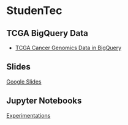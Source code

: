 # StudenTec

## TCGA BigQuery Data
- [TCGA Cancer Genomics Data in BigQuery](http://googlegenomics.readthedocs.io/en/latest/use_cases/discover_public_data/isb_cgc_data.html)

## Slides

[Google Slides](https://docs.google.com/presentation/d/14H7XaZKDAw6MqlpSSlgm80qSNjV3Jdvsz3wSMReeiro/edit#slide=id.g3abec8e88f_0_122)

## Jupyter Notebooks

[Experimentations](experimentations.ipynb)

